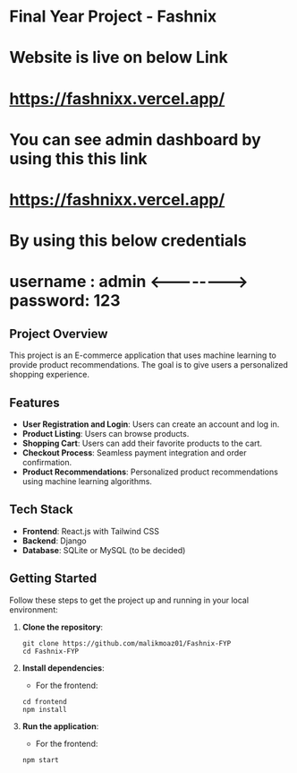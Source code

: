    
# Final Year Project -  Fashnix

# Website is live on below Link
# https://fashnixx.vercel.app/

# You can see admin dashboard by using this this link
# https://fashnixx.vercel.app/ 
# By using this below credentials
# username : admin       <-------->       password: 123

## Project Overview
This project is an E-commerce application that uses machine learning to provide product recommendations. The goal is to give users a personalized shopping experience.

## Features
- **User Registration and Login**: Users can create an account and log in.
- **Product Listing**: Users can browse products.
- **Shopping Cart**: Users can add their favorite products to the cart.
- **Checkout Process**: Seamless payment integration and order confirmation.
- **Product Recommendations**: Personalized product recommendations using machine learning algorithms.

## Tech Stack
- **Frontend**: React.js with Tailwind CSS
- **Backend**: Django
- **Database**: SQLite or MySQL (to be decided)

## Getting Started
Follow these steps to get the project up and running in your local environment:

1. **Clone the repository**:
    ```
    git clone https://github.com/malikmoaz01/Fashnix-FYP
    cd Fashnix-FYP
    ```

2. **Install dependencies**:
   - For the frontend:
    ```
    cd frontend
    npm install
    ```

3. **Run the application**:
   - For the frontend:
    ```
    npm start
    ```

